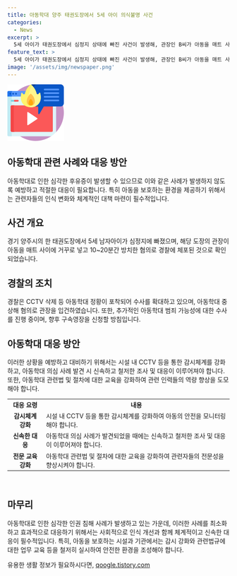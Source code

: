 ```yaml
---
title: 아동학대 양주 태권도장에서 5세 아이 의식불명 사건
categories:
  - News
excerpt: >
  5세 아이가 태권도장에서 심정지 상태에 빠진 사건이 발생해, 관장인 B씨가 아동을 매트 사이에 거꾸로 넣고 10~20분간 방치한 혐의로 경찰에 체포됐다. 현재 아이는 중환자실에서 치료를 받고 있으며, B씨는 아동학대 중상해 혐의로 입건됐다. B씨는 장난이라고 주장하지만, CCTV 영상 삭제 등의 의혹이 제기되고 있어 추가 수사가 이뤄지고 있다. B씨에 대한 구속영장 신청도 예정되어 있다. (150자)
feature_text: >
  5세 아이가 태권도장에서 심정지 상태에 빠진 사건이 발생해, 관장인 B씨가 아동을 매트 사이에 거꾸로 넣고 10~20분간 방치한 혐의로 경찰에 체포됐다. 현재 아이는 중환자실에서 치료를 받고 있으며, B씨는 아동학대 중상해 혐의로 입건됐다. B씨는 장난이라고 주장하지만, CCTV 영상 삭제 등의 의혹이 제기되고 있어 추가 수사가 이뤄지고 있다. B씨에 대한 구속영장 신청도 예정되어 있다. (150자)
image: '/assets/img/newspaper.png'
---
```


<p><img src="/assets/img/news.png" alt="rentncar 속보" /></p>

<h2 data-ke-size="size26">아동학대 관련 사례와 대응 방안</h2>

<p data-ke-size="size16">아동학대로 인한 심각한 후유증이 발생할 수 있으므로 이와 같은 사례가 발생하지 않도록 예방하고 적절한 대응이 필요합니다. 특히 아동을 보호하는 환경을 제공하기 위해서는 관련자들의 인식 변화와 체계적인 대책 마련이 필수적입니다.</p>

<h2 data-ke-size="size24">사건 개요</h2>

<p data-ke-size="size16">경기 양주시의 한 태권도장에서 5세 남자아이가 심정지에 빠졌으며, 해당 도장의 관장이 아동을 매트 사이에 거꾸로 넣고 10~20분간 방치한 혐의로 경찰에 체포된 것으로 확인되었습니다.</p>

<h2 data-ke-size="size24">경찰의 조치</h2>

<p data-ke-size="size16">경찰은 CCTV 삭제 등 아동학대 정황이 포착되어 수사를 확대하고 있으며, 아동학대 중상해 혐의로 관장을 입건하였습니다. 또한, 추가적인 아동학대 범죄 가능성에 대한 수사를 진행 중이며, 향후 구속영장을 신청할 방침입니다.</p>

<h2 data-ke-size="size24">아동학대 대응 방안</h2>

<p data-ke-size="size16">이러한 상황을 예방하고 대비하기 위해서는 시설 내 CCTV 등을 통한 감시체계를 강화하고, 아동학대 의심 사례 발견 시 신속하고 철저한 조사 및 대응이 이루어져야 합니다. 또한, 아동학대 관련법 및 절차에 대한 교육을 강화하여 관련 인력들의 역량 향상을 도모해야 합니다.</p>

<table>
    <tr>
        <td style="text-align: center; height: 17px;"><b>대응 요령</b></td>
        <td style="text-align: center; height: 17px;"><b>내용</b></td>
    </tr>
    <tr>
        <td style="text-align: center; height: 17px;"><b>감시체계 강화</b></td>
        <td>시설 내 CCTV 등을 통한 감시체계를 강화하여 아동의 안전을 모니터링해야 합니다.</td>
    </tr>
    <tr>
        <td style="text-align: center; height: 17px;"><b>신속한 대응</b></td>
        <td>아동학대 의심 사례가 발견되었을 때에는 신속하고 철저한 조사 및 대응이 이루어져야 합니다.</td>
    </tr>
    <tr>
        <td style="text-align: center; height: 17px;"><b>전문 교육 강화</b></td>
        <td>아동학대 관련법 및 절차에 대한 교육을 강화하여 관련자들의 전문성을 향상시켜야 합니다.</td>
    </tr>
</table>

<p data-ke-size="size16">&nbsp;</p>

<h2 data-ke-size="size24">마무리</h2>

<p data-ke-size="size16">아동학대로 인한 심각한 인권 침해 사례가 발생하고 있는 가운데, 이러한 사례를 최소화하고 효과적으로 대응하기 위해서는 사회적으로 인식 개선과 함께 체계적이고 신속한 대응이 필수적입니다. 특히, 아동을 보호하는 시설과 기관에서는 감시 강화와 관련법규에 대한 업무 교육 등을 철저히 실시하여 안전한 환경을 조성해야 합니다.</p>
유용한 생활 정보가 필요하시다면, <a href="https://qoogle.tistory.com" rel="dofollow">qoogle.tistory.com</a>


